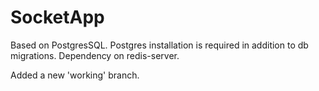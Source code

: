 # SocketApp
Based on PostgresSQL. Postgres installation is required in addition to db migrations. Dependency on redis-server.

Added a new 'working' branch.
